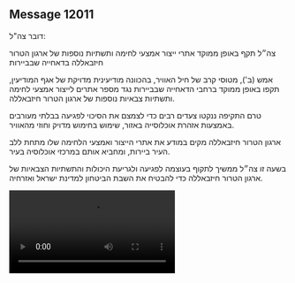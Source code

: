 ## Message 12011

דובר צה"ל:

צה״ל תקף באופן ממוקד אתרי ייצור אמצעי לחימה ותשתיות נוספות של ארגון הטרור חיזבאללה בדאחייה שבביירות

אמש (ב'), מטוסי קרב של חיל האוויר, בהכוונה מודיעינית מדויקת של אגף המודיעין, תקפו באופן ממוקד ברחבי הדאחייה שבביירות נגד מספר אתרים לייצור אמצעי לחימה ותשתיות צבאיות נוספות של ארגון הטרור חיזבאללה.

טרם התקיפה ננקטו צעדים רבים כדי לצמצם את הסיכוי לפגיעה בבלתי מעורבים באמצעות אזהרת אוכלוסייה באזור, שימוש בחימוש מדויק וחוזי מהאוויר.

ארגון הטרור חיזבאללה מקים במודע את אתרי הייצור ואמצעי הלחימה שלו מתחת ללב העיר ביירות, ומחביא אותם במרכזי אוכלוסיה בעיר.

בשעה זו צה״ל ממשיך לתקוף בעוצמה לפגיעה ולגריעת היכולות והתשתיות הצבאיות של ארגון הטרור חיזבאללה כדי להבטיח את השבת הביטחון למדינת ישראל ואזרחיה.

![Video](12011/12011_media.mp4)
